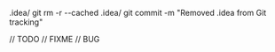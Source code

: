 
.idea/
git rm -r --cached .idea/
git commit -m "Removed .idea from Git tracking"


// TODO 
// FIXME
// BUG